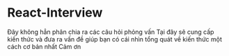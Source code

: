 # React-Interview
Đây không hẳn phân chia ra các câu hỏi phỏng vấn
Tại đây sẽ cung cấp kiến thức và đưa ra vấn đề giúp bạn có cái nhìn tổng quát về kiến thức một cách cơ bản nhất 
Cảm ơn
